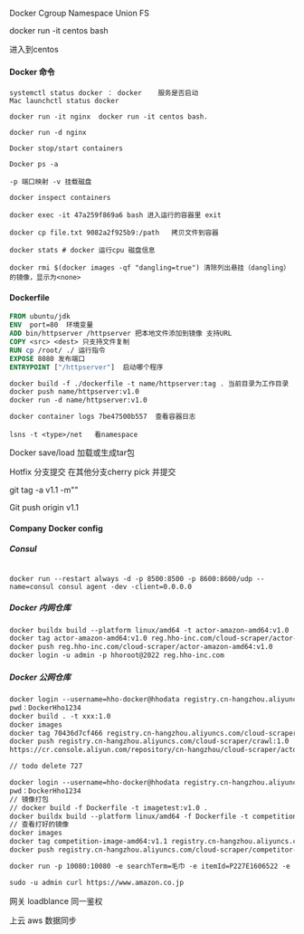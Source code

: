 

Docker Cgroup Namespace Union FS

docker run -it centos bash 

进入到centos



#### Docker 命令

```
systemctl status docker ： docker 	服务是否启动
Mac launchctl status docker

docker run -it nginx  docker run -it centos bash. 

docker run -d nginx

Docker stop/start containers 

Docker ps -a 

-p 端口映射 -v 挂载磁盘

docker inspect containers

docker exec -it 47a259f869a6 bash 进入运行的容器里 exit

docker cp file.txt 9082a2f925b9:/path 	拷贝文件到容器

docker stats # docker 运行cpu 磁盘信息

docker rmi $(docker images -qf "dangling=true") 清除列出悬挂（dangling）的镜像，显示为<none>
```



#### Dockerfile

```dockerfile
FROM ubuntu/jdk
ENV  port=80  环境变量
ADD bin/httpserver /httpserver 把本地文件添加到镜像 支持URL
COPY <src> <dest> 只支持文件复制
RUN cp /root/ ./ 运行指令
EXPOSE 8080 发布端口
ENTRYPOINT ["/httpserver"] 	启动哪个程序

docker build -f ./dockerfile -t name/httpserver:tag . 当前目录为工作目录
docker push name/httpserver:v1.0
docker run -d name/httpserver:v1.0

docker container logs 7be47500b557  查看容器日志

```

```
lsns -t <type>/net   看namespace

```

Docker save/load 加载或生成tar包



Hotfix 分支提交 在其他分支cherry pick 并提交

git tag -a v1.1 -m""

Git push origin v1.1





#### Company Docker config

##### Consul  

```

docker run --restart always -d -p 8500:8500 -p 8600:8600/udp --name=consul consul agent -dev -client=0.0.0.0
```



##### Docker 内网仓库

```dockerfile
docker buildx build --platform linux/amd64 -t actor-amazon-amd64:v1.0 . 
docker tag actor-amazon-amd64:v1.0 reg.hho-inc.com/cloud-scraper/actor-amazon-amd64:v1.0
docker push reg.hho-inc.com/cloud-scraper/actor-amazon-amd64:v1.0
docker login -u admin -p hhoroot@2022 reg.hho-inc.com
```

##### Docker 公网仓库

```dockerfile
docker login --username=hho-docker@hhodata registry.cn-hangzhou.aliyuncs.com
pwd：DockerHho1234
docker build . -t xxx:1.0
docker images
docker tag 70436d7cf466 registry.cn-hangzhou.aliyuncs.com/cloud-scraper/crawl:1.0
docker push registry.cn-hangzhou.aliyuncs.com/cloud-scraper/crawl:1.0
https://cr.console.aliyun.com/repository/cn-hangzhou/cloud-scraper/actor-docker-controller/details
```



```dockerfile
// todo delete 727

docker login --username=hho-docker@hhodata registry.cn-hangzhou.aliyuncs.com
pwd：DockerHho1234
// 镜像打包
// docker build -f Dockerfile -t imagetest:v1.0 . 
docker buildx build --platform linux/amd64 -f Dockerfile -t competition-image-amd64:v1.1 .  
// 查看打好的镜像
docker images 
docker tag competition-image-amd64:v1.1 registry.cn-hangzhou.aliyuncs.com/cloud-scraper/competitor-image:1.0
docker push registry.cn-hangzhou.aliyuncs.com/cloud-scraper/competitor-image:1.0   

docker run -p 10080:10080 -e searchTerm=毛巾 -e itemId=P227E1606522 -e env=online registry.cn-hangzhou.aliyuncs.com/cloud-scraper/competitor-image:1.0

sudo -u admin curl https://www.amazon.co.jp

```







网关 loadblance   同一鉴权

上云 aws  数据同步
